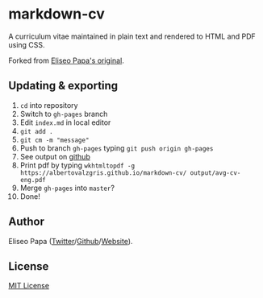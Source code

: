 # markdown-cv

A curriculum vitae maintained in plain text and rendered to HTML and PDF using CSS.

Forked from [Eliseo Papa's original](http://elipapa.github.io/markdown-cv).

## Updating & exporting

1. `cd` into repository
1. Switch to `gh-pages` branch
1. Edit `index.md` in local editor
1. `git add .`
1. `git cm -m "message"`
1. Push to branch `gh-pages` typing `git push origin gh-pages`
1. See output on [github](https://albertovalzgris.github.io/markdown-cv/)
1. Print pdf by typing `wkhtmltopdf -g https://albertovalzgris.github.io/markdown-cv/ output/avg-cv-eng.pdf`
1. Merge `gh-pages` into `master`?
1. Done!

## Author

Eliseo Papa ([Twitter](http://twitter.com/elipapa)/[Github](http://github.com/elipapa)/[Website](https://elipapa.github.io)).

## License

[MIT License](https://github.com/elipapa/markdown-cv/blob/master/LICENSE)
